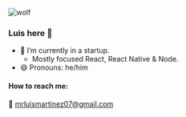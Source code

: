 
![wolf](https://github.com/kelset/kelset/blob/master/assets/WallpaperDog-17160803.jpg)

### Luis here 👋

- 🔭 I’m currently in a startup. 
  - Mostly focused React, React Native & Node.
- 😄 Pronouns: he/him

#### How to reach me:

📧 mrluismartinez07@gmail.com
